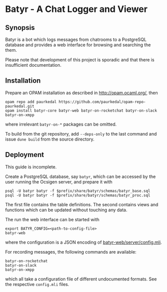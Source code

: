 # Batyr - A Chat Logger and Viewer


## Synopsis

Batyr is a bot which logs messages from chatrooms to a PostgreSQL database
and provides a web interface for browsing and searching the them.

Please note that development of this project is sporadic and that there is
insufficient documentation.

## Installation

Prepare an OPAM installation as described in http://opam.ocaml.org/, then

    opam repo add paurkedal https://github.com/paurkedal/opam-repo-paurkedal.git
    opam install batyr-core batyr-web batyr-on-rocketchat batyr-on-slack batyr-on-xmpp

where irrelevant `batyr-on-*` packages can be omitted.

To build from the git repository, add `--deps-only` to the last command and
issue `dune build` from the source directory.


## Deployment

This guide is incomplete.

Create a PostgreSQL database, say `batyr`, which can be accessed by the user
running the Ocsigen server, and prepare it with

    psql -U batyr batyr -f $prefix/share/batyr/schemas/batyr_base.sql
    psql -U batyr batyr -f $prefix/share/batyr/schemas/batyr_proc.sql

The first file contains the table definitions.  The second contains views
and functions which can be updated without touching any data.

The run the web interface can be started with

    export BATYR_CONFIG=<path-to-config-file>
    batyr-web

where the configuration is a JSON encoding of
[batyr-web/server/config.mli]().

For recording messages, the following commands are available:

    batyr-on-rocketchat
    batyr-on-slack
    batyr-on-xmpp

which all take a configuration file of different undocumented formats.  See
the respective `config.mli` files.
